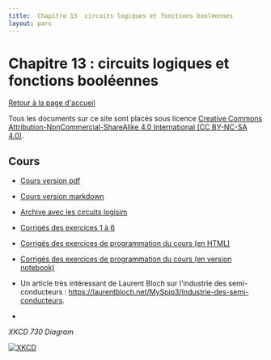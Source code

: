```yaml
---
title:  Chapitre 13  circuits logiques et fonctions booléennes
layout: parc
---
```




# Chapitre 13 : circuits logiques et fonctions booléennes

[Retour à la page d'accueil](https://parc-nsi.github.io/premiere-nsi/index.html)

Tous les documents sur ce site sont   placés sous licence [Creative Commons Attribution-NonCommercial-ShareAlike 4.0 International (CC BY-NC-SA 4.0)](https://creativecommons.org/licenses/by-nc-sa/4.0/).




## Cours 

* [Cours version pdf](chapitre13/cours-circuits-logiques-.pdf)
* [Cours version markdown](chapitre13/cours-circuits-logiques-git.md)  
* [Archive avec les circuits logisim](chapitre13/circuits_logisim.zip)  
* [Corrigés des exercices 1 à 6](chapitre13/corrige/corrige-circuits-logiques.pdf)
* [Corrigés des exercices de programmation du cours (en HTML)](chapitre13/notebook/Circuits_logiques_2020.html)
* [Corrigés des exercices de programmation du cours (en version notebook)](https://mybinder.org/v2/gh/parc-nsi/premiere-nsi/master?filepath=chapitre13/notebook/Circuits_logiques_2020.ipynb)

* Un article très intéressant de Laurent Bloch sur l'industrie des semi-conducteurs : <https://laurentbloch.net/MySpip3/Industrie-des-semi-conducteurs>.
* 
_XKCD 730 Diagram_

[![XKCD](https://imgs.xkcd.com/comics/circuit_diagram.png)](https://xkcd.com/730/)